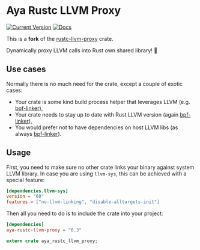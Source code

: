 # Aya Rustc LLVM Proxy

[![Current Version](https://img.shields.io/crates/v/aya-rustc-llvm-proxy.svg)](https://crates.io/crates/aya-rustc-llvm-proxy)
[![Docs](https://docs.rs/aya-rustc-llvm-proxy/badge.svg)](https://docs.rs/aya-rustc-llvm-proxy)


This is a **fork** of the [rustc-llvm-proxy](https://github.com/denzp/rustc-llvm-proxy) crate.

Dynamically proxy LLVM calls into Rust own shared library! 🎉

## Use cases

Normally there is no much need for the crate, except a couple of exotic cases:

* Your crate is some kind build process helper that leverages LLVM (e.g. [bpf-linker](https://github.com/aya-rs/bpf-linker)),
* Your crate needs to stay up to date with Rust LLVM version (again [bpf-linker](https://github.com/aya-rs/bpf-linker)),
* You would prefer not to have dependencies on host LLVM libs (as always [bpf-linker](https://github.com/aya-rs/bpf-linker)).

## Usage

First, you need to make sure no other crate links your binary against system LLVM library.
In case you are using `llvm-sys`, this can be achieved with a special feature:

``` toml
[dependencies.llvm-sys]
version = "60"
features = ["no-llvm-linking", "disable-alltargets-init"]
```

Then all you need to do is to include the crate into your project:

``` toml
[dependencies]
aya-rustc-llvm-proxy = "0.3"
```

``` rust
extern crate aya_rustc_llvm_proxy;
```
